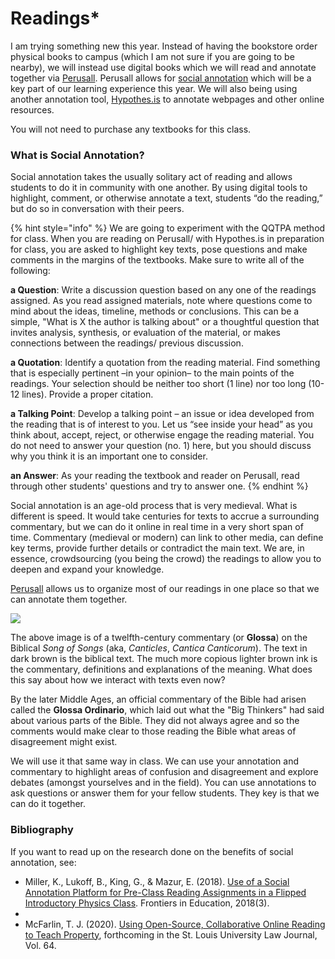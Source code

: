 # Readings\*

I am trying something new this year. Instead of having the bookstore order physical books to campus (which I am not sure if you are going to be nearby), we will instead use digital books which we will read and annotate together via [Perusall](../../digital-tools/perusall.md).  Perusall allows for [social annotation](http://www.grandviewcetl.org/tools-for-teaching-social-annotation/) which will be a key part of our learning experience this year. We will also being using another annotation tool, [Hypothes.is](../../digital-tools/hypothes.is/) to annotate webpages and other online resources.&#x20;

You will not need to purchase any textbooks for this class.&#x20;

### What is Social Annotation?

Social annotation takes the usually solitary act of reading and allows students to do it in community with one another. By using digital tools to highlight, comment, or otherwise annotate a text, students “do the reading,” but do so in conversation with their peers.

{% hint style="info" %}
We are going to experiment with the QQTPA method for class.  When you are reading on Perusall/ with Hypothes.is in preparation for class, you are asked to highlight key texts, pose questions and make comments in the margins of the textbooks. Make sure to write all of the following:

**a Question**: Write a discussion question based on any one of the readings assigned. As you read assigned materials, note where questions come to mind about the ideas, timeline, methods or conclusions. This can be a simple, "What is X the author is talking about" or a thoughtful question that invites analysis, synthesis, or evaluation of the material, or makes connections between the readings/ previous discussion.

**a Quotation**: Identify a quotation from the reading material. Find something that is especially pertinent –in your opinion– to the main points of the readings. Your selection should be neither too short (1 line) nor too long (10-12 lines). Provide a proper citation.

**a Talking Point**: Develop a talking point – an issue or idea developed from the reading that is of interest to you. Let us “see inside your head” as you think about, accept, reject, or otherwise engage the reading material. You do not need to answer your question (no. 1) here, but you should discuss why you think it is an important one to consider.

**an Answer**: As your reading the textbook and reader on Perusall, read through other students' questions and try to answer one.&#x20;
{% endhint %}

Social annotation is an age-old process that is very medieval. What is different is speed. It would take centuries for texts to accrue a surrounding commentary, but we can do it online in real time in a very short span of time. Commentary (medieval or modern) can link to other media, can define key terms, provide further details or contradict the main text. We are, in essence, crowdsourcing (you being the crowd) the readings to allow you to deepen and expand your knowledge.&#x20;

[Perusall](../../digital-tools/perusall.md) allows us to organize most of our readings in one place so that we can annotate them together.&#x20;

![](../../../.gitbook/assets/e-codices\_fmb-cb-0031\_002r\_medium.jpg)

The above image is of a twelfth-century commentary (or **Glossa**) on the Biblical _Song of Songs_ (aka, _Canticles_, _Cantica Canticorum_). The text in dark brown is the biblical text. The much more copious lighter brown ink is the commentary, definitions and explanations of the meaning. What does this say about how we interact with texts even now?

By the later Middle Ages, an official commentary of the Bible had arisen called the **Glossa Ordinario**, which laid out what the "Big Thinkers" had said about various parts of the Bible. They did not always agree and so the comments would make clear to those reading the Bible what areas of disagreement might exist.&#x20;

We will use it that same way in class. We can use your annotation and commentary to highlight areas of confusion and disagreement and explore debates (amongst yourselves and in the field). You can use annotations to ask questions or answer them for your fellow students. They key is that we can do it together.&#x20;

### Bibliography

If you want to read up on the research done on the benefits of social annotation, see:

* Miller, K., Lukoff, B., King, G., & Mazur, E. (2018). [Use of a Social Annotation Platform for Pre-Class Reading Assignments in a Flipped Introductory Physics Class](https://www.frontiersin.org/articles/10.3389/feduc.2018.00008/full). Frontiers in Education, 2018(3).
*
* McFarlin, T. J. (2020). [Using Open-Source, Collaborative Online Reading to Teach Property](https://ssrn.com/abstract=3558169), forthcoming in the St. Louis University Law Journal, Vol. 64.

###
